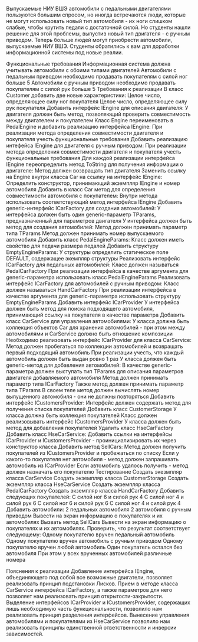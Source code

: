 Выпускаемые НИУ ВШЭ автомобили с педальными двигателями пользуются большим спросом, но иногда встречаются люди, которые не могут использовать новый тип автомобиля - их ноги слишком слабые, чтобы крутить педали с достаточной силой. Но студенты нашли решение для этой проблемы, выпустив новый тип двигателя - с ручным приводом. Теперь больше людей могут приобрести автомобили, выпускаемые НИУ ВШЭ. Студенты обратились к вам для доработки информационной системы под новые реалии.

Функциональные требования
Информационная система должна учитывать автомобили с обоими типами двигателей
Автомобили с педальным приводом необходимо продавать покупателям с силой ног больше 5
Автомобили с ручным приводом необходимо продавать покупателям с силой рук больше 5
Требования к реализации
В класс Customer добавить две новые характеристики:
Целое число, определяющее силу ног покупателя
Целое число, определяющее силу рук покупателя
Добавить интерфейс IEngine для описания двигателя:
У двигателя должен быть метод, позволяющий проверить совместимость между двигателем и покупателем
Класс Engine переименовать в PedalEngine и добавить реализацию интерфейса IEngine:
При реализации метода определения совместимости двигателя и покупателя учесть функциональные требования
Добавить реализацию интефейса IEngine для двигателя с ручным приводом:
При реализации метода определения совместимости двигателя и покупателя учесть функциональные требования
Для каждой реализации интерфейса IEngine переопределить метод ToString для получения информации о двигателе:
Метод должен возвращать тип двигателя
Заменить ссылку на Engine внутри класса Car на ссылку на интерфейс IEngine:
Определить конструктор, принимающий экземпляр IEngine и номер автомобиля
Добавить в класс Car метод для определения совместимости автомобиля с покупателем:
Внутри метода использовать соответствующий метод интерфейса IEngine
Добавить generic-интерфейс ICarFactory для создания автомобилей:
У интерфейса должен быть один generic-параметр TParams, предназначенный для параметров двигателя
У интерфейса должен быть метод для создания автомобилей:
Метод должен принимать параметр типа TParams
Метод должен принимать номер выпускаемого автомобиля
Добавить класс PedalEngineParams:
Класс должен иметь свойство для педачи размера педалей
Добавить структуру EmptyEngineParams:
У структуры определить статическое поле DEFAULT, содержащее экемпляр структуры
Реализовать интерфейс ICarFactory для педальных автомобилей:
Класс должен называться PedalCarFactory
При реализации интерфейса в качестве аргумента для generic-параметра использовать класс PedalEngineParams
Реализовать интерфейс ICarFactory для автомобилей с ручным приводом:
Класс должен называться HandCarFactory
При реализации интерфейса в качестве аргумента для generic-параметра использовать структуру EmptyEngineParams
Добавить интерфейс ICarProvider
У интерфейса должен быть метод для поиска подходящего автомобиля, принимающий ссылку на покупателя в качестве параметра
Добавить класс CarService для управления автомобилями:
У класса должна быть коллекция объектов Car для хранения автомобилей - при этом между автомобилями и CarService должно быть отношение композиции
Необходимо реализовать интерфейс ICarProvider для класса CarService:
Метод должен пробегаться по коллекции автомобилей и возвращать первый подходящий автомобиль
При реализации учесть, что каждый автомобиль должен быть выдан ровно 1 раз
У класса должен быть generic-метод для добавления автомобилей:
В качестве generic-параметра должен выступать тип TParams для описания параметров двигателя добавляемого автомобиля
Метод должен принимать параметр типа ICarFactory
Также метод должен принимать параметр типа TParams
В своем теле метод должен вычислять номер выпущенного автомобиля - они не должны повторяться
Добавить интерфейс ICustomersProvider:
Интерфейс должен содержать метод для получения списка покупателей
Добавить класс CustomerStorage
У класса должна быть коллекция покупателей
Класс должен реализовывать интерфейс ICustomersProvider
У класса должен быть метод для добавления покупателей
Удалить класс HseCarFactory
Добавить класс HseCarService:
Добавить ссылки на интерфейсы ICarProvider и ICustomersProvider - проинициализировать их через конструктор класса
Добавить метод SellCars:
Метод должен получить покупателей из ICustomersProvider и пробежаться по списку
Если у какого-то покупателя нет автомобиля - метод должен запрашивать автомобиль из ICarProvider
Если автомобиль удалось получить - метод должен назначать его покупателю
Тестирование
Создать экезмпляр класса CarService
Создать экземпляр класса CustomerStorage
Создать экземпляр класса HseCarService
Создать экземпляр класса PedalCarFactory
Создать экземпляр класса HandCarFactory
Добавить следующих покупателей:
С силой ног 6 и силой рук 4
С силой ног 4 и силой рук 6
С силой ног 6 и силой рук 6
С силой ног 4 и силой рук 4
Добавить автомобили:
2 педальных автомобиля
2 автомобиля с ручным приводом
Вывести на экран информацию о покупателях и их автомобилях
Вызвать метод SellCars
Вывести на экран информацию о покупателях и их автомобилях. Проверить, что результат соответствует следующему:
Одному покупателю вручен педальный автомобиль
Одному покупателю вручен автомобиль с ручным приводом
Одному покупателю вручен любой автомобиль
Один покупатель остался без автомобиля
При этом у всех врученных автомобилей различные номера

Пояснения к реализации
Добавление интерфейса IEngine, объединяющего под собой все возможные двигатели, позволяет реализовать принцип подстановки Лисков. Прием в методе класса CarService интерфейса ICarFactory, а также параметров для него позволяет нам реализовать принцип открытости-закрытости. Выделение интерфейсов ICarProvider и ICustomersProvider, содержащих лишь необходимую часть функциональности, позволило нам реализовать принцип разделения интерфейсов. Вынесение управления автомобилями и покупателями из HseCarService позволило нам реализовать принципы единственной ответственности и инверсии зависимостей.
